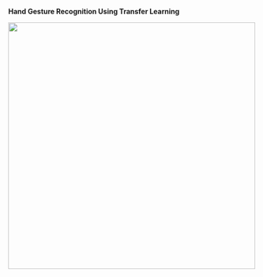 **Hand Gesture Recognition Using Transfer Learning**

<img src="https://user-images.githubusercontent.com/97990136/160013235-2f4b1bb7-2bd3-49c9-8c48-5daecce7942d.gif" width="500">
